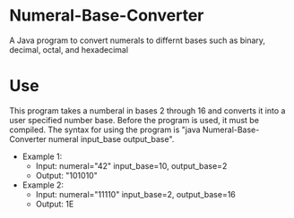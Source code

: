 # Numeral-Base-Converter
A Java program to convert numerals to differnt bases such as binary, decimal, octal, and hexadecimal

# Use
This program takes a numberal in bases 2 through 16 and converts it into a user specified number base.
Before the program is used, it must be compiled.
The syntax for using the program is "java Numeral-Base-Converter numeral input_base output_base".
* Example 1:
 	 * Input: numeral="42" input_base=10, output_base=2
 	 * Output: "101010"
* Example 2:
	* Input: numeral="11110" input_base=2, output_base=16
	* Output: 1E
